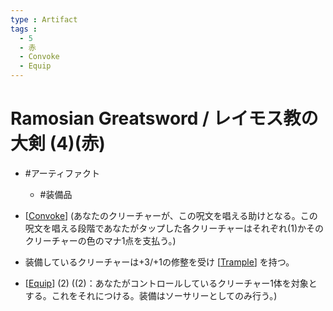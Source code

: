```yaml
---
type : Artifact
tags : 
  - 5
  - 赤
  - Convoke
  - Equip
---
```

# Ramosian Greatsword / レイモス教の大剣 (4)(赤)

* #アーティファクト
  * #装備品

* [[Convoke]] (あなたのクリーチャーが、この呪文を唱える助けとなる。この呪文を唱える段階であなたがタップした各クリーチャーはそれぞれ(1)かそのクリーチャーの色のマナ1点を支払う。)
* 装備しているクリーチャーは+3/+1の修整を受け [[Trample]] を持つ。
* [[Equip]] (2) ((2)：あなたがコントロールしているクリーチャー1体を対象とする。これをそれにつける。装備はソーサリーとしてのみ行う。)

[//begin]: # "Autogenerated link references for markdown compatibility"
[Convoke]: ../KeywordAbilities/Convoke.md "Convoke / 召集"
[Trample]: ../KeywordAbilities/Trample.md "Trample / トランプル"
[Equip]: ../KeywordAbilities/Equip.md "Equip(N) / 装備(N)"
[//end]: # "Autogenerated link references"
